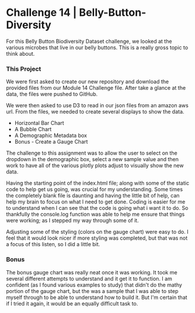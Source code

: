 # Challenge 14 | Belly-Button-Diversity 

For this Belly Button Biodiversity Dataset challenge, we looked at the various microbes that live in our belly buttons.  This is a really gross topic to think about. 

### This Project
We were first asked to create our new repository and download the provided files from our Module 14 Challenge file.  After take a glance at the data, the files were pushed to GitHub.

We were then asked to use D3 to read in our json files from an amazon aws url.  From the files, we needed to create several displays to show the data.
- Horizontal Bar Chart
- A Bubble Chart
- A Demographic Metadata box
- Bonus - Create a Gauge Chart

The challenge to this assignment was to allow the user to select on the dropdown in the demographic box, select a new sample value and then work to have all of the various plotly plots adjust to visually show the new data.

Having the starting point of the index.html file; along with some of the static code to help get us going, was crucial for my understanding.  Some times the completely blank file is daunting and having the little bit of help, can help my brain to focus on what I need to get done. Coding is easier for me to understand when I can see that the code is going what i want it to do.  So thankfully the console.log function was able to help me ensure that things were working; as I stepped my way through some of it.  

Adjusting some of the styling (colors on the gauge chart) were easy to do.  I feel that it would look nicer if more styling was completed, but that was not a focus of this listen, so I did a little bit.

### Bonus
The bonus gauge chart was really neat once it was working.  It took me several different attempts to understand and it get it to function. I am confident (as I found various examples to study) that didn't do the mathy portion of the gauge chart, but the was a sample that I was able to step myself through to be able to understand how to build it.  But I'm certain that if I tried it again, it would be an equally difficult task to.
